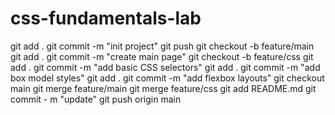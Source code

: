 # css-fundamentals-lab
git add .
git commit -m "init project"
git push
git checkout -b feature/main
git add .
git commit -m "create main page"
git checkout -b feature/css
git add .
git commit -m "add basic CSS selectors"
git add .
git commit -m "add box model styles"
git add .
git commit -m "add flexbox layouts"
git checkout main
git merge feature/main
git merge feature/css
git add README.md
git commit - m "update"
git push origin main